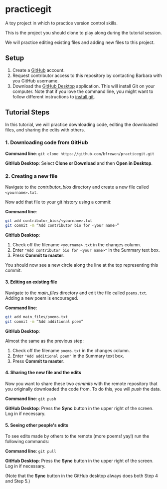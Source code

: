 # practicegit
A toy project in which to practice version control skills.

This is the project you should clone to play along during the tutorial session.

We will practice editing existing files and adding new files to this project.

## Setup

1. Create a [GitHub](https://github.com/) account.
2. Request contributor access to this repository by contacting Barbara with you GitHub username.
3. Download the [GitHub Desktop](https://desktop.github.com/) application. This will install Git
   on your computer. Note that if you love the command line, you might want to follow different
   instructions to [install git](https://git-scm.com/book/en/v2/Getting-Started-Installing-Git).

## Tutorial Steps

In this tutorial, we will practice downloading code, editing the downloaded files, and sharing
the edits with others.

### 1. Downloading code from GitHub

**Command line**: `git clone https://github.com/bfrewen/practicegit.git`

**GitHub Desktop**: Select **Clone or Download** and then **Open in Desktop**.

### 2. Creating a new file

Navigate to the *contributor_bios* directory and create a new file called `<yourname>.txt`.

Now add that file to your git history using a commit:

**Command line**:
```bash
git add contributor_bios/<yourname>.txt
git commit -m “Add contributor bio for <your name>”
```

**GitHub Desktop**:

1. Check off the filename `<yourname>.txt` in the changes column.
1. Enter `"Add contributor bio for <your name>"` in the Summary text box.
1. Press **Commit to master**.

You should now see a new circle along the line at the top representing this commit.

#### 3. Editing an existing file

Navigate to the *main_files* directory and edit the file called `poems.txt`. Adding a new
poem is encouraged.

**Command line**:
```bash
git add main_files/poems.txt
git commit -m “Add additional poem”
```

**GitHub Desktop**:

Almost the same as the previous step:

1. Check off the filename `poems.txt` in the changes column.
1. Enter `"Add additional poem"` in the Summary text box.
1. Press **Commit to master**.

#### 4. Sharing the new file and the edits

Now you want to share these two *commits* with the remote repository that you originally
downloaded the code from. To do this, you will *push* the data.

**Command line**: `git push`

**GitHub Desktop**: Press the **Sync** button in the upper right of the screen. Log in if
necessary.

#### 5. Seeing other people's edits

To see edits made by others to the remote (more poems! yay!) run the following commands:

**Command line**: `git pull`

**GitHub Desktop**: Press the **Sync** button in the upper right of the screen. Log in if necessary.

(Note that the **Sync** button in the GitHub desktop always does both Step 4 and Step 5.)
